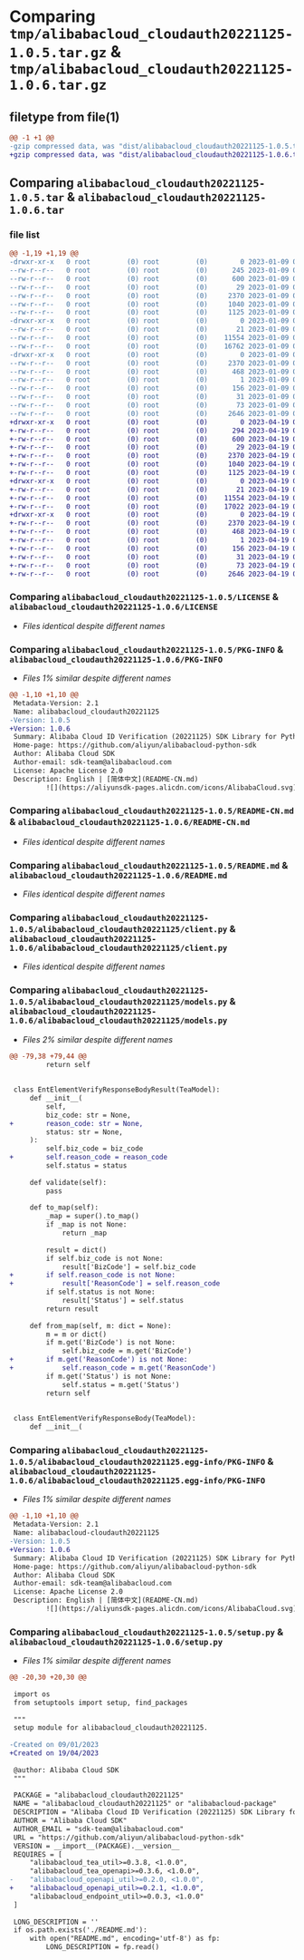 # Comparing `tmp/alibabacloud_cloudauth20221125-1.0.5.tar.gz` & `tmp/alibabacloud_cloudauth20221125-1.0.6.tar.gz`

## filetype from file(1)

```diff
@@ -1 +1 @@
-gzip compressed data, was "dist/alibabacloud_cloudauth20221125-1.0.5.tar", last modified: Mon Jan  9 02:57:16 2023, max compression
+gzip compressed data, was "dist/alibabacloud_cloudauth20221125-1.0.6.tar", last modified: Wed Apr 19 03:40:30 2023, max compression
```

## Comparing `alibabacloud_cloudauth20221125-1.0.5.tar` & `alibabacloud_cloudauth20221125-1.0.6.tar`

### file list

```diff
@@ -1,19 +1,19 @@
-drwxr-xr-x   0 root         (0) root         (0)        0 2023-01-09 02:57:16.000000 alibabacloud_cloudauth20221125-1.0.5/
--rw-r--r--   0 root         (0) root         (0)      245 2023-01-09 02:57:16.000000 alibabacloud_cloudauth20221125-1.0.5/ChangeLog.md
--rw-r--r--   0 root         (0) root         (0)      600 2023-01-09 02:57:16.000000 alibabacloud_cloudauth20221125-1.0.5/LICENSE
--rw-r--r--   0 root         (0) root         (0)       29 2023-01-09 02:57:16.000000 alibabacloud_cloudauth20221125-1.0.5/MANIFEST.in
--rw-r--r--   0 root         (0) root         (0)     2370 2023-01-09 02:57:16.000000 alibabacloud_cloudauth20221125-1.0.5/PKG-INFO
--rw-r--r--   0 root         (0) root         (0)     1040 2023-01-09 02:57:16.000000 alibabacloud_cloudauth20221125-1.0.5/README-CN.md
--rw-r--r--   0 root         (0) root         (0)     1125 2023-01-09 02:57:16.000000 alibabacloud_cloudauth20221125-1.0.5/README.md
-drwxr-xr-x   0 root         (0) root         (0)        0 2023-01-09 02:57:16.000000 alibabacloud_cloudauth20221125-1.0.5/alibabacloud_cloudauth20221125/
--rw-r--r--   0 root         (0) root         (0)       21 2023-01-09 02:57:16.000000 alibabacloud_cloudauth20221125-1.0.5/alibabacloud_cloudauth20221125/__init__.py
--rw-r--r--   0 root         (0) root         (0)    11554 2023-01-09 02:57:16.000000 alibabacloud_cloudauth20221125-1.0.5/alibabacloud_cloudauth20221125/client.py
--rw-r--r--   0 root         (0) root         (0)    16762 2023-01-09 02:57:16.000000 alibabacloud_cloudauth20221125-1.0.5/alibabacloud_cloudauth20221125/models.py
-drwxr-xr-x   0 root         (0) root         (0)        0 2023-01-09 02:57:16.000000 alibabacloud_cloudauth20221125-1.0.5/alibabacloud_cloudauth20221125.egg-info/
--rw-r--r--   0 root         (0) root         (0)     2370 2023-01-09 02:57:16.000000 alibabacloud_cloudauth20221125-1.0.5/alibabacloud_cloudauth20221125.egg-info/PKG-INFO
--rw-r--r--   0 root         (0) root         (0)      468 2023-01-09 02:57:16.000000 alibabacloud_cloudauth20221125-1.0.5/alibabacloud_cloudauth20221125.egg-info/SOURCES.txt
--rw-r--r--   0 root         (0) root         (0)        1 2023-01-09 02:57:16.000000 alibabacloud_cloudauth20221125-1.0.5/alibabacloud_cloudauth20221125.egg-info/dependency_links.txt
--rw-r--r--   0 root         (0) root         (0)      156 2023-01-09 02:57:16.000000 alibabacloud_cloudauth20221125-1.0.5/alibabacloud_cloudauth20221125.egg-info/requires.txt
--rw-r--r--   0 root         (0) root         (0)       31 2023-01-09 02:57:16.000000 alibabacloud_cloudauth20221125-1.0.5/alibabacloud_cloudauth20221125.egg-info/top_level.txt
--rw-r--r--   0 root         (0) root         (0)       73 2023-01-09 02:57:16.000000 alibabacloud_cloudauth20221125-1.0.5/setup.cfg
--rw-r--r--   0 root         (0) root         (0)     2646 2023-01-09 02:57:16.000000 alibabacloud_cloudauth20221125-1.0.5/setup.py
+drwxr-xr-x   0 root         (0) root         (0)        0 2023-04-19 03:40:30.000000 alibabacloud_cloudauth20221125-1.0.6/
+-rw-r--r--   0 root         (0) root         (0)      294 2023-04-19 03:40:30.000000 alibabacloud_cloudauth20221125-1.0.6/ChangeLog.md
+-rw-r--r--   0 root         (0) root         (0)      600 2023-04-19 03:40:30.000000 alibabacloud_cloudauth20221125-1.0.6/LICENSE
+-rw-r--r--   0 root         (0) root         (0)       29 2023-04-19 03:40:30.000000 alibabacloud_cloudauth20221125-1.0.6/MANIFEST.in
+-rw-r--r--   0 root         (0) root         (0)     2370 2023-04-19 03:40:30.000000 alibabacloud_cloudauth20221125-1.0.6/PKG-INFO
+-rw-r--r--   0 root         (0) root         (0)     1040 2023-04-19 03:40:30.000000 alibabacloud_cloudauth20221125-1.0.6/README-CN.md
+-rw-r--r--   0 root         (0) root         (0)     1125 2023-04-19 03:40:30.000000 alibabacloud_cloudauth20221125-1.0.6/README.md
+drwxr-xr-x   0 root         (0) root         (0)        0 2023-04-19 03:40:30.000000 alibabacloud_cloudauth20221125-1.0.6/alibabacloud_cloudauth20221125/
+-rw-r--r--   0 root         (0) root         (0)       21 2023-04-19 03:40:30.000000 alibabacloud_cloudauth20221125-1.0.6/alibabacloud_cloudauth20221125/__init__.py
+-rw-r--r--   0 root         (0) root         (0)    11554 2023-04-19 03:40:30.000000 alibabacloud_cloudauth20221125-1.0.6/alibabacloud_cloudauth20221125/client.py
+-rw-r--r--   0 root         (0) root         (0)    17022 2023-04-19 03:40:30.000000 alibabacloud_cloudauth20221125-1.0.6/alibabacloud_cloudauth20221125/models.py
+drwxr-xr-x   0 root         (0) root         (0)        0 2023-04-19 03:40:30.000000 alibabacloud_cloudauth20221125-1.0.6/alibabacloud_cloudauth20221125.egg-info/
+-rw-r--r--   0 root         (0) root         (0)     2370 2023-04-19 03:40:30.000000 alibabacloud_cloudauth20221125-1.0.6/alibabacloud_cloudauth20221125.egg-info/PKG-INFO
+-rw-r--r--   0 root         (0) root         (0)      468 2023-04-19 03:40:30.000000 alibabacloud_cloudauth20221125-1.0.6/alibabacloud_cloudauth20221125.egg-info/SOURCES.txt
+-rw-r--r--   0 root         (0) root         (0)        1 2023-04-19 03:40:30.000000 alibabacloud_cloudauth20221125-1.0.6/alibabacloud_cloudauth20221125.egg-info/dependency_links.txt
+-rw-r--r--   0 root         (0) root         (0)      156 2023-04-19 03:40:30.000000 alibabacloud_cloudauth20221125-1.0.6/alibabacloud_cloudauth20221125.egg-info/requires.txt
+-rw-r--r--   0 root         (0) root         (0)       31 2023-04-19 03:40:30.000000 alibabacloud_cloudauth20221125-1.0.6/alibabacloud_cloudauth20221125.egg-info/top_level.txt
+-rw-r--r--   0 root         (0) root         (0)       73 2023-04-19 03:40:30.000000 alibabacloud_cloudauth20221125-1.0.6/setup.cfg
+-rw-r--r--   0 root         (0) root         (0)     2646 2023-04-19 03:40:30.000000 alibabacloud_cloudauth20221125-1.0.6/setup.py
```

### Comparing `alibabacloud_cloudauth20221125-1.0.5/LICENSE` & `alibabacloud_cloudauth20221125-1.0.6/LICENSE`

 * *Files identical despite different names*

### Comparing `alibabacloud_cloudauth20221125-1.0.5/PKG-INFO` & `alibabacloud_cloudauth20221125-1.0.6/PKG-INFO`

 * *Files 1% similar despite different names*

```diff
@@ -1,10 +1,10 @@
 Metadata-Version: 2.1
 Name: alibabacloud_cloudauth20221125
-Version: 1.0.5
+Version: 1.0.6
 Summary: Alibaba Cloud ID Verification (20221125) SDK Library for Python
 Home-page: https://github.com/aliyun/alibabacloud-python-sdk
 Author: Alibaba Cloud SDK
 Author-email: sdk-team@alibabacloud.com
 License: Apache License 2.0
 Description: English | [简体中文](README-CN.md)
         ![](https://aliyunsdk-pages.alicdn.com/icons/AlibabaCloud.svg)
```

### Comparing `alibabacloud_cloudauth20221125-1.0.5/README-CN.md` & `alibabacloud_cloudauth20221125-1.0.6/README-CN.md`

 * *Files identical despite different names*

### Comparing `alibabacloud_cloudauth20221125-1.0.5/README.md` & `alibabacloud_cloudauth20221125-1.0.6/README.md`

 * *Files identical despite different names*

### Comparing `alibabacloud_cloudauth20221125-1.0.5/alibabacloud_cloudauth20221125/client.py` & `alibabacloud_cloudauth20221125-1.0.6/alibabacloud_cloudauth20221125/client.py`

 * *Files identical despite different names*

### Comparing `alibabacloud_cloudauth20221125-1.0.5/alibabacloud_cloudauth20221125/models.py` & `alibabacloud_cloudauth20221125-1.0.6/alibabacloud_cloudauth20221125/models.py`

 * *Files 2% similar despite different names*

```diff
@@ -79,38 +79,44 @@
         return self
 
 
 class EntElementVerifyResponseBodyResult(TeaModel):
     def __init__(
         self,
         biz_code: str = None,
+        reason_code: str = None,
         status: str = None,
     ):
         self.biz_code = biz_code
+        self.reason_code = reason_code
         self.status = status
 
     def validate(self):
         pass
 
     def to_map(self):
         _map = super().to_map()
         if _map is not None:
             return _map
 
         result = dict()
         if self.biz_code is not None:
             result['BizCode'] = self.biz_code
+        if self.reason_code is not None:
+            result['ReasonCode'] = self.reason_code
         if self.status is not None:
             result['Status'] = self.status
         return result
 
     def from_map(self, m: dict = None):
         m = m or dict()
         if m.get('BizCode') is not None:
             self.biz_code = m.get('BizCode')
+        if m.get('ReasonCode') is not None:
+            self.reason_code = m.get('ReasonCode')
         if m.get('Status') is not None:
             self.status = m.get('Status')
         return self
 
 
 class EntElementVerifyResponseBody(TeaModel):
     def __init__(
```

### Comparing `alibabacloud_cloudauth20221125-1.0.5/alibabacloud_cloudauth20221125.egg-info/PKG-INFO` & `alibabacloud_cloudauth20221125-1.0.6/alibabacloud_cloudauth20221125.egg-info/PKG-INFO`

 * *Files 1% similar despite different names*

```diff
@@ -1,10 +1,10 @@
 Metadata-Version: 2.1
 Name: alibabacloud-cloudauth20221125
-Version: 1.0.5
+Version: 1.0.6
 Summary: Alibaba Cloud ID Verification (20221125) SDK Library for Python
 Home-page: https://github.com/aliyun/alibabacloud-python-sdk
 Author: Alibaba Cloud SDK
 Author-email: sdk-team@alibabacloud.com
 License: Apache License 2.0
 Description: English | [简体中文](README-CN.md)
         ![](https://aliyunsdk-pages.alicdn.com/icons/AlibabaCloud.svg)
```

### Comparing `alibabacloud_cloudauth20221125-1.0.5/setup.py` & `alibabacloud_cloudauth20221125-1.0.6/setup.py`

 * *Files 1% similar despite different names*

```diff
@@ -20,30 +20,30 @@
 
 import os
 from setuptools import setup, find_packages
 
 """
 setup module for alibabacloud_cloudauth20221125.
 
-Created on 09/01/2023
+Created on 19/04/2023
 
 @author: Alibaba Cloud SDK
 """
 
 PACKAGE = "alibabacloud_cloudauth20221125"
 NAME = "alibabacloud_cloudauth20221125" or "alibabacloud-package"
 DESCRIPTION = "Alibaba Cloud ID Verification (20221125) SDK Library for Python"
 AUTHOR = "Alibaba Cloud SDK"
 AUTHOR_EMAIL = "sdk-team@alibabacloud.com"
 URL = "https://github.com/aliyun/alibabacloud-python-sdk"
 VERSION = __import__(PACKAGE).__version__
 REQUIRES = [
     "alibabacloud_tea_util>=0.3.8, <1.0.0",
     "alibabacloud_tea_openapi>=0.3.6, <1.0.0",
-    "alibabacloud_openapi_util>=0.2.0, <1.0.0",
+    "alibabacloud_openapi_util>=0.2.1, <1.0.0",
     "alibabacloud_endpoint_util>=0.0.3, <1.0.0"
 ]
 
 LONG_DESCRIPTION = ''
 if os.path.exists('./README.md'):
     with open("README.md", encoding='utf-8') as fp:
         LONG_DESCRIPTION = fp.read()
```

